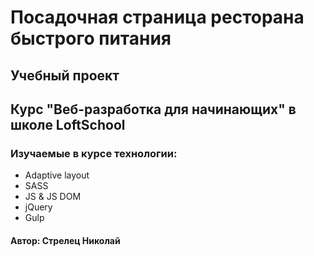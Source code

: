 # Посадочная страница ресторана быстрого питания
## Учебный проект
## Курс "Веб-разработка для начинающих" в школе LoftSchool

### Изучаемые в курсе технологии:
* Adaptive layout
* SASS
* JS & JS DOM
* jQuery
* Gulp

#### Автор: Стрелец Николай
